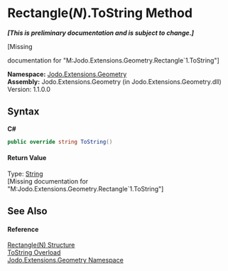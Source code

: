 # Rectangle(*N*).ToString Method 
 _**\[This is preliminary documentation and is subject to change.\]**_

\[Missing <summary> documentation for "M:Jodo.Extensions.Geometry.Rectangle`1.ToString"\]

**Namespace:**&nbsp;<a href="N_Jodo_Extensions_Geometry">Jodo.Extensions.Geometry</a><br />**Assembly:**&nbsp;Jodo.Extensions.Geometry (in Jodo.Extensions.Geometry.dll) Version: 1.1.0.0

## Syntax

**C#**<br />
``` C#
public override string ToString()
```


#### Return Value
Type: <a href="https://docs.microsoft.com/dotnet/api/system.string" target="_blank" rel="noopener noreferrer">String</a><br />\[Missing <returns> documentation for "M:Jodo.Extensions.Geometry.Rectangle`1.ToString"\]

## See Also


#### Reference
<a href="T_Jodo_Extensions_Geometry_Rectangle_1">Rectangle(N) Structure</a><br /><a href="Overload_Jodo_Extensions_Geometry_Rectangle_1_ToString">ToString Overload</a><br /><a href="N_Jodo_Extensions_Geometry">Jodo.Extensions.Geometry Namespace</a><br />